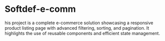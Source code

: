 # Softdef-e-comm
his project is a complete e-commerce solution showcasing a responsive product listing page with advanced filtering, sorting, and pagination. It highlights the use of reusable components and efficient state management.
